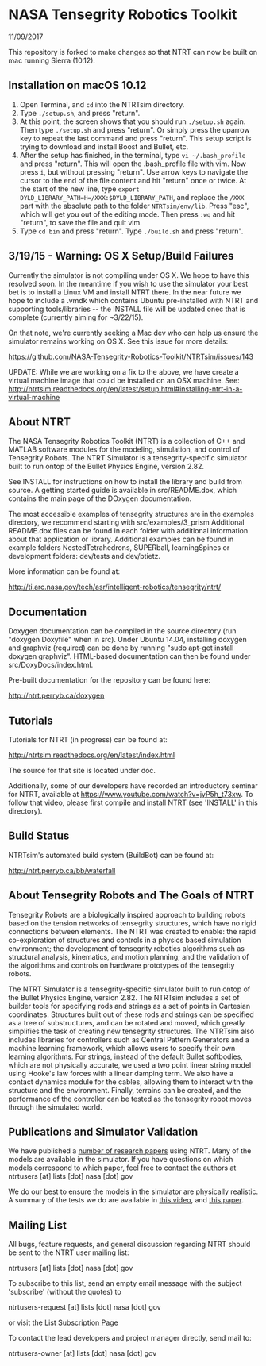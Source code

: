 NASA Tensegrity Robotics Toolkit
===============
11/09/2017

This repository is forked to make changes so that NTRT can now be built on mac running Sierra (10.12).

## Installation on macOS 10.12
1. Open Terminal, and `cd` into the NTRTsim directory.
2. Type `./setup.sh`, and press "return".
3. At this point, the screen shows that you should run `./setup.sh` again. Then type `./setup.sh` and press "return". Or simply press the uparrow key to repeat the last command and press "return". This setup script is trying to download and install Boost and Bullet, etc.
4. After the setup has finished, in the terminal, type `vi ~/.bash_profile` and press "return". This will open the .bash_profile file with vim. Now press `i`, but without pressing "return". Use arrow keys to navigate the cursor to the end of the file content and hit "return" once or twice. At the start of the new line, type `export DYLD_LIBRARY_PATH=H=/XXX:$DYLD_LIBRARY_PATH`, and replace the `/XXX` part with the absolute path to the folder `NTRTsim/env/lib`. Press "esc", which will get you out of the editing mode. Then press `:wq` and hit "return", to save the file and quit vim.
5. Type `cd bin` and press "return". Type `./build.sh` and press "return".

3/19/15 - Warning: OS X Setup/Build Failures
---------
Currently the simulator is not compiling under OS X. We hope to have this resolved soon. In the meantime if you wish to use the simulator your best bet is to install a Linux VM and install NTRT there. In the near future we hope to include a .vmdk which contains Ubuntu pre-installed with NTRT and supporting tools/libraries -- the INSTALL file will be updated onec that is complete (currently aiming for ~3/22/15).

On that note, we're currently seeking a Mac dev who can help us ensure the simulator remains working on OS X. See this issue for more details:

https://github.com/NASA-Tensegrity-Robotics-Toolkit/NTRTsim/issues/143

UPDATE:  While we are working on a fix to the above, we have create a virtual machine image that could be installed on an OSX machine.  See:
http://ntrtsim.readthedocs.org/en/latest/setup.html#installing-ntrt-in-a-virtual-machine

About NTRT
---------

The NASA Tensegrity Robotics Toolkit (NTRT) is a collection of C++ and
MATLAB software modules for the modeling, simulation, and control of
Tensegrity Robots. The NTRT Simulator is a tensegrity-specific simulator
built to run ontop of the Bullet Physics Engine, version 2.82.

See INSTALL for instructions on how to install the library and build
from source. A getting started guide is available in src/README.dox,
which contains the main page of the DOxygen documentation.

The most accessible examples of tensegrity structures are in the
examples directory, we recommend starting with src/examples/3_prism
Additional README.dox files can be found in each folder with
additional information about that application or library. Additional
examples can be found in example folders NestedTetrahedrons, SUPERball,
learningSpines or development folders: dev/tests and dev/btietz.

More information can be found at:

http://ti.arc.nasa.gov/tech/asr/intelligent-robotics/tensegrity/ntrt/

Documentation
--------

Doxygen documentation can be compiled in the source directory
(run "doxygen Doxyfile" when in src). Under Ubuntu 14.04, installing
doxygen and graphviz (required) can be done by running "sudo apt-get
install doxygen graphviz". HTML-based documentation can then be found
under src/DoxyDocs/index.html.

Pre-built documentation for the repository can be found here:

http://ntrt.perryb.ca/doxygen

Tutorials
----------

Tutorials for NTRT (in progress) can be found at:

http://ntrtsim.readthedocs.org/en/latest/index.html

The source for that site is located under doc.

Additionally, some of our developers have recorded an introductory seminar
for NTRT, available at https://www.youtube.com/watch?v=jyP5h_t73xw.
To follow that video, please first compile and install NTRT (see 'INSTALL'
in this directory).

Build Status
---------

NTRTsim's automated build system (BuildBot) can be found at:

http://ntrt.perryb.ca/bb/waterfall

About Tensegrity Robots and The Goals of NTRT
----------
Tensegrity Robots are a biologically inspired approach to building
robots based on the tension networks of tensegrity structures,
which have no rigid connections between elements.  The NTRT was created
to enable: the rapid co-exploration of structures and controls in
a physics based simulation environment; the development of tensegrity
robotics algorithms such as structural analysis, kinematics, and motion
planning; and the validation of the algorithms and controls on hardware
prototypes of the tensegrity robots.

The NTRT Simulator is a tensegrity-specific simulator built to run ontop
of the Bullet Physics Engine, version 2.82.  The NTRTsim includes a set
of builder tools for specifying rods and strings as a set of points in
Cartesian coordinates.  Structures built out of these rods and strings
can be specified as a tree of substructures, and can be rotated and
moved, which greatly simplifies the task of creating new tensegrity
structures.  The NTRTsim also includes libraries for controllers such as
Central Pattern Generators and a machine learning framework, which
allows users to specify their own learning algorithms.  For strings,
instead of the default Bullet softbodies, which are not physically
accurate, we used a two point linear string model using Hooke's law
forces with a linear damping term. We also have a contact dynamics module
for the cables, allowing them to interact with the structure and the environment.
Finally, terrains can be created, and the performance of the controller
can be tested as the tensegrity robot moves through the simulated world.

Publications and Simulator Validation
----------------

We have published a
[number of research papers](http://www.magicalrobot.org/BeingHuman/vytas-sunspirals-publications)
using NTRT. Many of the models are available in the simulator.
If you have questions on which models correspond to which paper,
feel free to contact the authors at ntrtusers [at] lists [dot] nasa [dot] gov

We do our best to ensure the models in the simulator are physically
realistic. A summary of the tests we do are available in
[this video](https://youtu.be/VRdKwPsjmcI), and
[this paper](http://www.sunspiral.org/vytas/cv/JRSI_tensegrity_final_releasable.pdf).

Mailing List
----------
All bugs, feature requests, and general discussion regarding NTRT should
be sent to the NTRT user mailing list:

ntrtusers [at] lists [dot] nasa [dot] gov

To subscribe to this list, send an empty email message with the subject
'subscribe' (without the quotes) to

ntrtusers-request [at] lists [dot] nasa [dot] gov

or visit the [List Subscription Page](https://lists.nasa.gov/mailman/listinfo/ntrtusers)

To contact the lead developers and project manager directly, send mail to:

ntrtusers-owner [at] lists [dot] nasa [dot] gov
